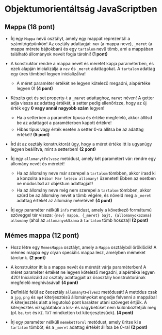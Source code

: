 <style>
    /* === Gányolás kezdete. === */

    img { display: block; margin: auto; }
    ul { margin-left: 0 !important; padding-left: 20px !important; }
    ul ul li:first-child { margin-top: 5px !important; }
    li { margin-bottom: 5px !important; }

    /*  === Gányolás vége. === */
</style>


# Objektumorientáltság JavaScriptben


## Mappa (18 pont)

* Írj egy `Mappa` nevű osztályt, amely egy mappát reprezentál a számítógépünkön! Az osztály adattagjai: `nev` (a mappa neve), `_meret` (a mappa mérete bájtokban) és egy `tartalom` nevű tömb, ami a mappában található állományok neveit fogja tárolni! **(1 pont)**

* A konstruktor rendre a mappa nevét és méretét kapja paraméterben, és ezek alapján inicializálja a `nev` és `_meret` adattagokat. A `tartalom` adattag egy üres tömbbel legyen inicializálva!
    * A méret paraméter értékét ne legyen kötelező megadni, alapértéke legyen 0! **(4 pont)**

* Készíts get és set property-t a `_meret` adattaghoz, `meret` néven! A getter adja vissza az adattag értékét, a setter pedig ellenőrizze, hogy az új érték egy **0 vagy annál nagyobb szám** legyen!
    * Ha a setterben a paraméter típusa és értéke megfelelő, akkor állítsd be az adattagot a paraméterben kapott értékre!
    * Hibás típus vagy érték esetén a setter 0-ra állítsa be az adattag értékét! **(5 pont)**

* Írd át az osztály konstruktorát úgy, hogy a méret értéke itt is ugyanúgy legyen beállítva, mint a setterben! **(2 pont)**

* Írj egy `allomanytFelvesz` metódust, amely két paramétert vár: rendre egy állomány nevét és méretét!
    * Ha az állomány neve már szerepel a `tartalom` tömbben, akkor írasd ki a konzolra a `Hiba! Mar letezo allomany!` üzenetet! Ebben az esetben ne módosítsd az objektum adattagjait!
    * Ha az állomány neve még nem szerepel a `tartalom` tömbben, akkor szúrd be az állomány nevét a tömb végére, és növeld meg a `_meret` adattag értékét az állomány méretével! **(4 pont)**

* Írj egy paraméter nélküli `info` metódust, amely a következő formátumú szöveggel tér vissza: `{nev} mappa, {_meret} bajt, {allomanyokSzama} allomany` (ahol az `allomanyokSzama` a `tartalom` tömb hossza)! **(2 pont)**


## Mémes mappa (12 pont)

* Hozz létre egy `MemesMappa` osztályt, amely a `Mappa` osztályból öröklődik! A mémes mappa egy olyan speciális mappa lesz, amelyben mémeket tárolunk. **(2 pont)**

* A konstruktor itt is a mappa nevét és méretét várja paraméterben! A méret paraméter értékét ne legyen kötelező megadni, alapértéke legyen 420! Inicializáld az osztály adattagjait az ősosztály konstruktorának megfelelő meghívásával! **(4 pont)**

* Definiáld felül az ősosztály `allomanytFelvesz` metódusát! A metódus csak a `jpg`, `png` és `mp4` kiterjesztésű állományokat engedje felvenni a mappába! A kiterjesztés alatt a legutolsó pont karakter utáni szöveget értjük. A kiterjesztés vizsgálatakor a kis- és nagybetűket nem különböztetjük meg (pl. `be.txt` és `KI.TXT` mindketten txt kiterjesztésűek). **(4 pont)**

* Írj egy paraméter nélküli `memeketTorol` metódust, amely ürítse ki a `tartalom` tömböt, és a `_meret` adattag értékét állítsa be 0-ra! **(2 pont)**
